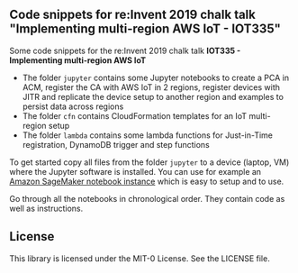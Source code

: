 ## Code snippets for re:Invent 2019 chalk talk "Implementing multi-region AWS IoT - IOT335"

Some code snippets for the re:Invent 2019 chalk talk **IOT335 - Implementing multi-region AWS IoT**

* The folder `jupyter` contains some Jupyter notebooks to create a PCA in ACM, register the CA with AWS IoT in 2 regions, register devices with JITR and replicate the device setup to another region and examples to persist data across regions
* The folder `cfn` contains CloudFormation templates for an IoT multi-region setup
* The folder `lambda` contains some lambda functions for Just-in-Time registration, DynamoDB trigger and step functions

To get started copy all files from the folder `jupyter` to a device (laptop, VM) where the Jupyter software is installed. You can use for example an [Amazon SageMaker notebook instance](https://docs.aws.amazon.com/sagemaker/latest/dg/nbi.html) which is easy to setup and to use. 

Go through all the notebooks in chronological order. They contain code as well as instructions.

## License

This library is licensed under the MIT-0 License. See the LICENSE file.
